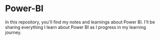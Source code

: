# Power-BI
In this repository, you'll find my notes and learnings about Power BI. I'll be sharing everything I learn about Power BI as I progress in my learning journey.
